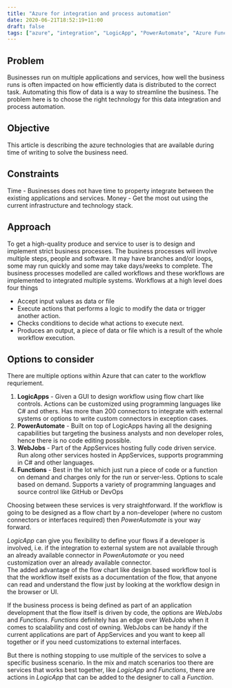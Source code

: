 ```yaml
---
title: "Azure for integration and process automation"
date: 2020-06-21T18:52:19+11:00
draft: false
tags: ["azure", "integration", "LogicApp", "PowerAutomate", "Azure Functions"]
---
```


## Problem
Businesses run on multiple applications and services, how well the business runs is often impacted on how efficiently data is distributed to the correct task. Automating this flow of data is a way to streamline the business. The problem here is to choose the right technology  for this data integration and process automation.

## Objective
This article is describing the azure technologies that are available during time of writing to solve the business need.

## Constraints
Time - Businesses does not have time to property integrate between the existing applications and services.
Money - Get the most out using the current infrastructure and technology stack.

## Approach
To get a high-quality produce and service to user is to design and implement strict business processes. The business processes will involve multiple steps, people and software. It may have branches and/or loops, some may run quickly and some may take days/weeks to complete.
The business processes modelled are called workflows and these workflows are implemented to integrated multiple systems. Workflows at a high level does four things
- Accept input values as data or file
- Execute actions that performs a logic to modify the data or trigger another action.
- Checks conditions to decide what actions to execute next.
- Produces an output, a piece of data or file which is a result of the whole workflow execution.  

## Options to consider
There are multiple options within Azure that can cater to the workflow requriement.
1. **LogicApps** - Given a GUI to design workflow using flow chart like controls. Actions can be customized using programming languages like C# and others. Has more than 200 connectors to integrate with external systems or options to write custom connectors in exception cases.
2. **PowerAutomate** - Built on top of LogicApps having all the designing capabilities but targeting the business analysts and non developer roles, hence there is no code editing possible. 
3. **WebJobs** - Part of the AppServices hosting fully code driven service. Run along other services hosted in AppServices, supports programming in C# and other languages. 
4. **Functions** - Best in the lot which just run a piece of code or a function on demand and charges only for the run or server-less. Options to scale based on demand. Supports a variety of programming languages and source control like GitHub or DevOps

Choosing between these services is very straightforward. If the workflow is going to be designed as a flow chart by a non-developer (where no custom connectors or interfaces required) then *PowerAutomate* is your way forward.  

*LogicApp* can give you flexibility to define your flows if a developer is involved, i.e. if the integration to external system are not available through an already available connector in *PowerAutomate* or you need customization over an already available connector.   
The added advantage of the flow chart like design based workflow tool is that the workflow itself exists as a documentation of the flow, that anyone can read and understand the flow just by looking at the workflow design in the browser or UI.

If the business process is being defined as part of an application development that the flow itself is driven by code, the options are *WebJobs* and *Functions*. *Functions* definitely has an edge over *WebJobs* when it comes to scalability and cost of owning. WebJobs can be handy if the current applications are part of AppServices and you want to keep all together or if you need customizations to external interfaces.

But there is nothing stopping to use multiple of the services to solve a specific business scenario. In the mix and match scenarios too there are services that works best together, like *LogicApp* and *Functions*, there are actions in *LogicApp* that can be added to the designer to call a *Function*.